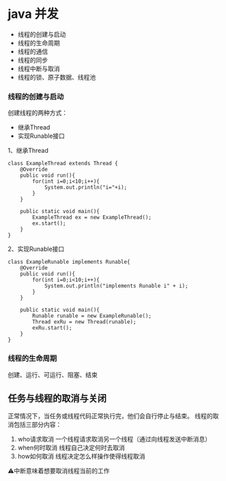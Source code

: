 # java 并发
- 线程的创建与启动
- 线程的生命周期
- 线程的通信
- 线程的同步
- 线程中断与取消
- 线程的锁、原子数据、线程池

### 线程的创建与启动
创建线程的两种方式：

- 继承Thread
- 实现Runable接口

1、继承Thread

	class ExampleThread extends Thread {
		@Override
		public void run(){
			for(int i=0;i<10;i++){
				System.out.println("i="+i);
			}
		}
		
		public static void main(){
			ExampleThread ex = new ExampleThread();
			ex.start();
		}
	}
	
2、实现Runable接口

	class ExampleRunable implements Runable{
		@Override
		public void run(){
			for(int i=0;i<10;i++){
				System.out.println("implements Runable i" + i);
			}
		}
		
		public static void main(){
			Runable runable = new ExampleRunable();
			Thread exRu = new Thread(runable);
			exRu.start();
		}
	}
	
### 线程的生命周期

创建、运行、可运行、阻塞、结束


## 任务与线程的取消与关闭

正常情况下，当任务或线程代码正常执行完，他们会自行停止与结束。
线程的取消包括三部分内容：

1. who请求取消 一个线程请求取消另一个线程（通过向线程发送中断消息）
2. when何时取消 线程自己决定何时去取消
3. how如何取消 线程决定怎么样操作使得线程取消

⚠️中断意味着想要取消线程当前的工作




	
	